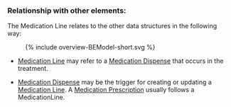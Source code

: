 ### Relationship with other elements:

The Medication Line relates to the other data structures in the following way:
<figure>
  {% include overview-BEModel-short.svg %}
</figure>


* [Medication Line](StructureDefinition-be-model-medicationline.html) may refer to a [Medication Dispense](StructureDefinition-BeModelMedicationDispense.html) that occurs in the treatment.

* [Medication Dispense](StructureDefinition-BeModelMedicationDispense.html) may be the trigger for creating or updating a [Medication Line](StructureDefinition-be-model-medicationline.html). A [Medication Prescription](StructureDefinition-BeModelMedicationPrescription.html) usually follows a MedicationLine.
